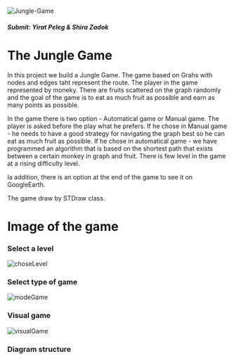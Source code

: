 ![Jungle-Game](https://user-images.githubusercontent.com/58064644/72680447-a2f12300-3ac2-11ea-86b5-a3ebffd9234b.png)

##### Submit: Yirat Peleg & Shira Zadok

# The Jungle Game
In this project we build a Jungle Game.
The game based on Grahs with nodes and edges taht represent the route. The player in the game represented by moneky. There are fruits scattered on the graph randomly and the goal of the game is to eat as much fruit as possible and earn as many points as possible.

In the game there is two option - Automatical game or Manual game. The player is asked before the play what he prefers. If he chose in Manual game - he needs to have a good strategy for navigating the graph best so he can eat as much fruit as possible.
If he chose in automatical game - we have programmed an algorithm that is based on the shortest path that exists between a certain monkey in graph and fruit.
There is few level in the game at a rising difficulty level.

Ia addition, there is an option at the end of the game to see it on GoogleEarth.

The game draw by STDraw class.

# Image of the game

### Select a level 
![choseLevel](https://user-images.githubusercontent.com/58064644/72608537-8ff81a80-392b-11ea-8b20-00d72f9c8ddf.png)

### Select type of game
![modeGame](https://user-images.githubusercontent.com/58064644/72608540-9090b100-392b-11ea-8999-4e676ce7c836.png)

### Visual game 
![visualGame](https://user-images.githubusercontent.com/58064644/72686440-92aa6980-3afd-11ea-86f4-1548e1d54203.png)
### Diagram structure 
